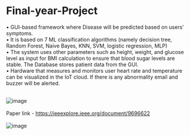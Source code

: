 # Final-year-Project
• GUI-based framework where Disease will be predicted based on users’ symptoms.<br /> • It is based on 7 ML classification algorithms (namely decision tree, Random Forest, Naive Bayes, KNN, SVM, logistic regression, MLP) <br />• The system uses other parameters such as height, weight, and glucose level as input for BMI calculation to ensure that blood sugar levels are stable. The Database stores patient data from the GUI.<br /> • Hardware that measures and monitors user heart rate and temperature can be visualized in the IoT cloud. If there is any abnormality email and buzzer will be alerted.<br /><br />

![image](https://user-images.githubusercontent.com/11870995/192006198-4d73cbaf-8512-4ad8-83ba-0595f4addf2a.png)
<br /><br />
Paper link - https://ieeexplore.ieee.org/document/9696622<br /><br />
![image](https://user-images.githubusercontent.com/11870995/191506948-4253a7e5-54da-4ae7-a928-ba3547a3969b.png)
